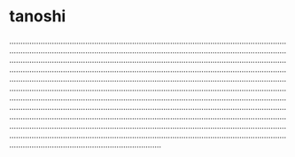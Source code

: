 # tanoshi

........................................................................................................................................................................................................................................................................................................................................................................................................................................................................................................................................................................................................................................................................................................................................................................................................................................................................................................................................................................................................................................................................................................................................................................................................................................................................................................................................................................................................................................................................................